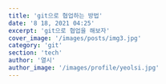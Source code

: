 ```yaml
---
title: 'git으로 협업하는 방법'
date: '8 18, 2021 04:25'
excerpt: 'git으로 협업을 해보자'
cover_image: '/images/posts/img3.jpg'
category: 'git'
section: 'tech'
author: '열시'
author_image: '/images/profile/yeolsi.jpg'
---
```

